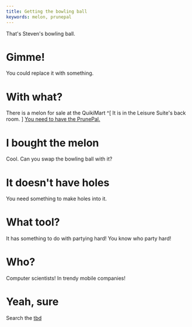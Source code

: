 ```yaml
---
title: Getting the bowling ball
keywords: melon, prunepal
---
```


That's Steven's bowling ball.

# Gimme!
You could replace it with something.

# With what?
There is a melon for sale at the QuikiMart ^[ It is in the Leisure Suite's back room. ] [You need to have the PrunePal.](/030-prune/050-apply.md)

# I bought the melon
Cool. Can you swap the bowling ball with it?

# It doesn't have holes
You need something to make holes into it.

# What tool?
It has something to do with partying hard! You know who party hard!

# Who?
Computer scientists! In trendy mobile companies!

# Yeah, sure
Search the [tbd](tbd)
